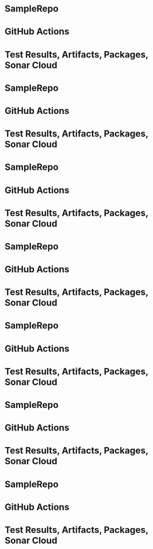 # SampleRepo

# GitHub Actions
# Test Results, Artifacts, Packages, Sonar Cloud
# SampleRepo

# GitHub Actions
# Test Results, Artifacts, Packages, Sonar Cloud
# SampleRepo

# GitHub Actions
# Test Results, Artifacts, Packages, Sonar Cloud
# SampleRepo

# GitHub Actions
# Test Results, Artifacts, Packages, Sonar Cloud
# SampleRepo

# GitHub Actions
# Test Results, Artifacts, Packages, Sonar Cloud
# SampleRepo

# GitHub Actions
# Test Results, Artifacts, Packages, Sonar Cloud
# SampleRepo

# GitHub Actions
# Test Results, Artifacts, Packages, Sonar Cloud

